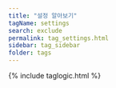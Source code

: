 ```yaml
---
title: "설정 알아보기"
tagName: settings
search: exclude
permalink: tag_settings.html
sidebar: tag_sidebar
folder: tags
---
```

{% include taglogic.html %}

